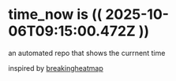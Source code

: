 # time_now is (( 2025-10-06T09:15:00.472Z ))

an automated repo that shows the currnent time

inspired by [breakingheatmap](https://github.com/breakingheatmap/breakingheatmap)